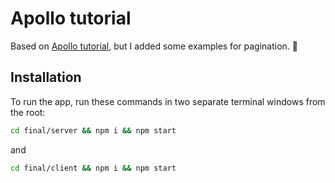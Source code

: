 # Apollo tutorial

Based on [Apollo tutorial](http://apollographql.com/docs/tutorial/introduction.html), but I added some examples for pagination. 🚀

## Installation

To run the app, run these commands in two separate terminal windows from the root:

```bash
cd final/server && npm i && npm start
```

and

```bash
cd final/client && npm i && npm start
```
